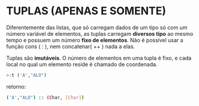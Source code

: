 # TUPLAS (APENAS E SOMENTE)

Diferentemente das listas, que só carregam dados de um tipo só com um número variável de elementos, as tuplas carregam **diversos tipo** ao mesmo tempo e possuem um número **fixo de elementos**. Não é possível usar a função cons ( : ), nem concatenar( ++ ) nada a elas.

Tuplas são **imutáveis**. O número de elementos em uma tupla é fixo, e cada local no qual um elemento reside é chamado de coordenada.

```haskell
>:t ('A',"ALO")
```

retorno:

```bash
('A',"ALO") :: (Char, [Char])
```
